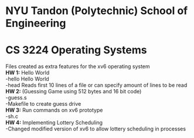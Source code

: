 # NYU Tandon (Polytechnic) School of Engineering
# CS 3224 Operating Systems
 
<div>Files created as extra features for the xv6 operating system</div>
<div><b>HW 1:</b> Hello World</div>
<div>-hello	Hello World </div>
<div>-head		Reads first 10 lines of a file or can specify amount of lines to be read</div>
<div><b>HW 2: </b>(Guessing Game using 512 bytes and 16 bit code) </div>
<div>-guess.s</div>
<div>-Makefile to create guess drive</div> 
<div><b>HW 3:</b> Run commands on xv6 prototype </div>
<div> -sh.c </div>
<div><b>HW 4:</b> Implementing Lottery Scheduling </div>
<div> -Changed modified version of xv6 to allow lottery scheduling in processes </div>

